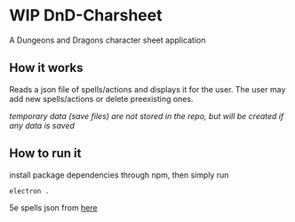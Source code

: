 # WIP DnD-Charsheet
A Dungeons and Dragons character sheet application

## How it works
Reads a json file of spells/actions and displays it for the user. The user may
add new spells/actions or delete preexisting ones.

*temporary data (save files) are not stored in the repo, but will be created if
any data is saved*

## How to run it
install package dependencies through npm, then simply run

`electron .`

5e spells json from [here](https://github.com/tadzik/5e-spells/blob/master/spells.json)
